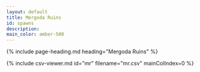 ```yaml
---
layout: default
title: Mergoda Ruins
id: spawns
description:
main_color: amber-500
---
```


<div class="margin-center-90">
  {% include page-heading.md heading="Mergoda Ruins" %}
  
  {% include csv-viewer.md id="mr" filename="mr.csv" mainColIndex=0 %}
</div>